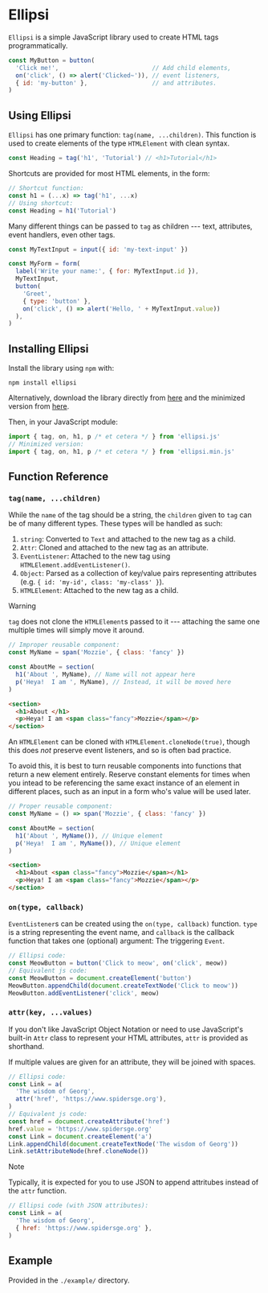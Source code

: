 # Ellipsi

`Ellipsi` is a simple JavaScript library used to create HTML tags
programmatically.

```js
const MyButton = button(
  'Click me!',                          // Add child elements,
  on('click', () => alert('Clicked~')), // event listeners,
  { id: 'my-button' },                  // and attributes.
)
```

## Using Ellipsi

`Ellipsi` has one primary function: `tag(name, ...children)`.  This function
is used to create elements of the type `HTMLElement` with clean syntax.

```js
const Heading = tag('h1', 'Tutorial') // <h1>Tutorial</h1>
```

Shortcuts are provided for most HTML elements, in the form:

```js
// Shortcut function:
const h1 = (...x) => tag('h1', ...x)
// Using shortcut:
const Heading = h1('Tutorial')
```

Many different things can be passed to `tag` as children --- text, attributes,
event handlers, even other tags.

```js
const MyTextInput = input({ id: 'my-text-input' })

const MyForm = form(
  label('Write your name:', { for: MyTextInput.id }),
  MyTextInput,
  button(
    'Greet',
    { type: 'button' },
    on('click', () => alert('Hello, ' + MyTextInput.value))
  ),
)
```

## Installing Ellipsi

Install the library using `npm` with:

    npm install ellipsi

Alternatively, download the library directly from
[here](https://raw.githubusercontent.com/mdvorak340/ellipsi/refs/heads/main/ellipsi.js)
and the minimized version from
[here](https://raw.githubusercontent.com/mdvorak340/ellipsi/refs/heads/main/ellipsi.min.js).

Then, in your JavaScript module:

```js
import { tag, on, h1, p /* et cetera */ } from 'ellipsi.js'
// Minimized version:
import { tag, on, h1, p /* et cetera */ } from 'ellipsi.min.js'
```

## Function Reference

### `tag(name, ...children)`

While the `name` of the tag should be a string, the `children` given to `tag`
can be of many different types.  These types will be handled as such:

1.  `string`: Converted to `Text` and attached to the new tag as a child.
2.  `Attr`: Cloned and attached to the new tag as an attribute.
2.  `EventListener`: Attached to the new tag using
    `HTMLElement.addEventListener()`.
3.  `Object`: Parsed as a collection of key/value pairs representing
    attributes (e.g. `{ id: 'my-id', class: 'my-class' }`).
4.  `HTMLElement`: Attached to the new tag as a child.

> [!WARNING]
>
> `tag` does not clone the `HTMLElement`s passed to it --- attaching the same
> one multiple times will simply move it around.
>
> ```js
> // Improper reusable component:
> const MyName = span('Mozzie', { class: 'fancy' })
>
> const AboutMe = section(
>   h1('About ', MyName), // Name will not appear here
>   p('Heya!  I am ', MyName), // Instead, it will be moved here
> )
> ```
> ```html
> <section>
>   <h1>About </h1>
>   <p>Heya! I am <span class="fancy">Mozzie</span></p>
> </section>
> ```
>
> An `HTMLElement` can be cloned with `HTMLElement.cloneNode(true)`, though
> this does *not* preserve event listeners, and so is often bad practice.
>
> To avoid this, it is best to turn reusable components into functions that
> return a new element entirely.  Reserve constant elements for times when you
> intead to be referencing the same exact instance of an element in different
> places, such as an input in a form who's value will be used later.
>
> ```js
> // Proper reusable component:
> const MyName = () => span('Mozzie', { class: 'fancy' })
>
> const AboutMe = section(
>   h1('About ', MyName()), // Unique element
>   p('Heya!  I am ', MyName()), // Unique element
> )
> ```
> ```html
> <section>
>   <h1>About <span class="fancy">Mozzie</span></h1>
>   <p>Heya! I am <span class="fancy">Mozzie</span></p>
> </section>
> ```

### `on(type, callback)`

`EventListener`s can be created using the `on(type, callback)` function.
`type` is a string representing the event name, and `callback` is the callback
function that takes one (optional) argument:  The triggering `Event`.

```js
// Ellipsi code:
const MeowButton = button('Click to meow', on('click', meow))
// Equivalent js code:
const MeowButton = document.createElement('button')
MeowButton.appendChild(document.createTextNode('Click to meow'))
MeowButton.addEventListener('click', meow)
```

### `attr(key, ...values)`

If you don't like JavaScript Object Notation or need to use JavaScript's
built-in `Attr` class to represent your HTML attributes, `attr` is provided
as shorthand.

If multiple values are given for an attribute, they will be joined with spaces.

```js
// Ellipsi code:
const Link = a(
  'The wisdom of Georg',
  attr('href', 'https://www.spidersge.org'),
)
// Equivalent js code:
const href = document.createAttribute('href')
href.value = 'https://www.spidersge.org'
const Link = document.createElement('a')
Link.appendChild(document.createTextNode('The wisdom of Georg'))
Link.setAttributeNode(href.cloneNode())
```

> [!NOTE]
>
> Typically, it is expected for you to use JSON to append attritubes instead of
> the `attr` function.
>
> ```js
> // Ellipsi code (with JSON attributes):
> const Link = a(
>   'The wisdom of Georg',
>   { href: 'https://www.spidersge.org' },
> )
> ```

## Example

Provided in the `./example/` directory.
